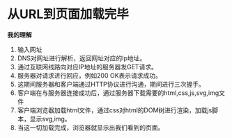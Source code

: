 # 从URL到页面加载完毕
**我的理解**
1. 输入网址
2. DNS对网址进行解析，返回网址对应的Ip地址。
3. 通过互联网线路向对应IP地址的服务器发GET请求。
4. 服务器对请求进行回应，例如200 OK表示请求成功。
5. 这期间服务器和客户端通过HTTP协议进行沟通，期间进行三次握手。
6. 客户端在与服务器连接成功后，通过服务器下载需要的html,css,js,svg,img文件
7. 客户端浏览器加载html文件，通过css对html的DOM树进行渲染，加载js脚本，显示svg,img。
8. 当这一切加载完成，浏览器就显示出我们看到的页面。